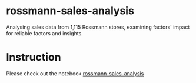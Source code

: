 # rossmann-sales-analysis
Analysing sales data from 1,115 Rossmann stores, examining factors' impact for reliable factors and insights.


# Instruction
Please check out the notebook [rossmann-sales-analysis](https://github.com/pupu0319/rossmann-sales-analysis/blob/main/Notebook%20Portfolio%202_Heather%20Liu.ipynb)
